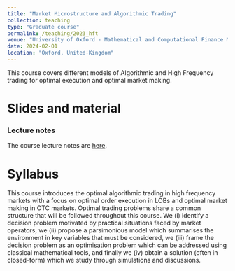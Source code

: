 ```yaml
---
title: "Market Microstructure and Algorithmic Trading"
collection: teaching
type: "Graduate course"
permalink: /teaching/2023_hft
venue: "University of Oxford - Mathematical and Computational Finance MSc"
date: 2024-02-01
location: "Oxford, United-Kingdom"
---
```


This course covers different models of Algorithmic and High Frequency trading for optimal execution and optimal market making.

Slides and material
======

### Lecture notes
The course lecture notes are [here](http://fdr0903.github.io/files/HFT_2024___Oxford___lecture_notes.pdf). 


Syllabus
======
This course introduces the optimal algorithmic trading in high frequency markets with a focus on optimal order execution in LOBs and optimal market making in OTC markets. Optimal trading problems share a common structure that will be followed throughout this course. We (i) identify a decision problem motivated by practical situations faced by market operators, we (ii) propose a parsimonious model which summarises the environment in key variables that must be considered, we (iii) frame the decision problem as an optimisation problem which can be addressed using classical mathematical tools, and  finally we (iv) obtain a solution (often in closed-form) which we study through simulations and discussions.